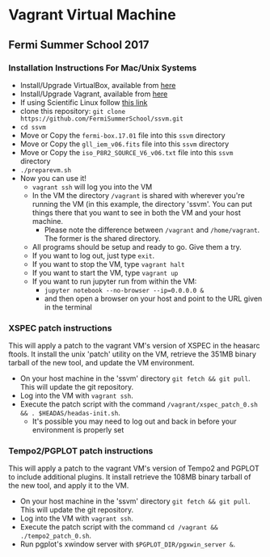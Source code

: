 # Vagrant Virtual Machine #
## Fermi Summer School 2017 ##

### Installation Instructions For Mac/Unix Systems ###
* Install/Upgrade VirtualBox, available from [here](https://www.virtualbox.org/wiki/Downloads)
* Install/Upgrade Vagrant, available from [here](https://www.vagrantup.com/downloads.html)
* If using Scientific Linux follow [this link](http://devopspy.com/devops/installing-vagrant-on-centos-7/)
* clone this repository: `git clone https://github.com/FermiSummerSchool/ssvm.git`
* `cd ssvm`
* Move or Copy the `fermi-box.17.01` file into this `ssvm` directory
* Move or Copy the `gll_iem_v06.fits` file into this `ssvm` directory
* Move or Copy the `iso_P8R2_SOURCE_V6_v06.txt` file into this `ssvm` directory
* `./preparevm.sh`
* Now you can use it!
    * `vagrant ssh` will log you into the VM
    * In the VM the directory `/vagrant` is shared with wherever you're running the VM (in this example, the directory 'ssvm'.  You can put things there that you want to see in both the VM and your host machine.
        * Please note the difference between `/vagrant` and `/home/vagrant`. The former is the shared directory.
    * All programs should be setup and ready to go.  Give them a try.
    * If you want to log out, just type `exit`.
    * If you want to stop the VM, type `vagrant halt`
    * If you want to start the VM, type `vagrant up`
    * If you want to run jupyter run from within the VM:
        * `jupyter notebook --no-browser --ip=0.0.0.0 &`
        * and then open a browser on your host and point to the URL given in the terminal

### XSPEC patch instructions ###
This will apply a patch to the vagrant VM's version of XSPEC in the heasarc ftools.
It install the unix 'patch' utility on the VM, retrieve the 351MB binary 
tarball of the new tool, and update the VM environment.
* On your host machine in the 'ssvm' directory `git fetch && git pull`. This will update the git repository.
* Log into the VM with `vagrant ssh`.
* Execute the patch script with the command `/vagrant/xspec_patch_0.sh && . $HEADAS/headas-init.sh`.
    * It's possible you may need to log out and back in before your environment is properly set

### Tempo2/PGPLOT patch instructions ###
This will apply a patch to the vagrant VM's version of Tempo2 and PGPLOT to include additional plugins.
It install retrieve the 108MB binary tarball of the new tool, and apply it to the VM.
* On your host machine in the 'ssvm' directory `git fetch && git pull`. This will update the git repository.
* Log into the VM with `vagrant ssh`.
* Execute the patch script with the command `cd /vagrant && ./tempo2_patch_0.sh`.
* Run pgplot's xwindow server with `$PGPLOT_DIR/pgxwin_server &`.
